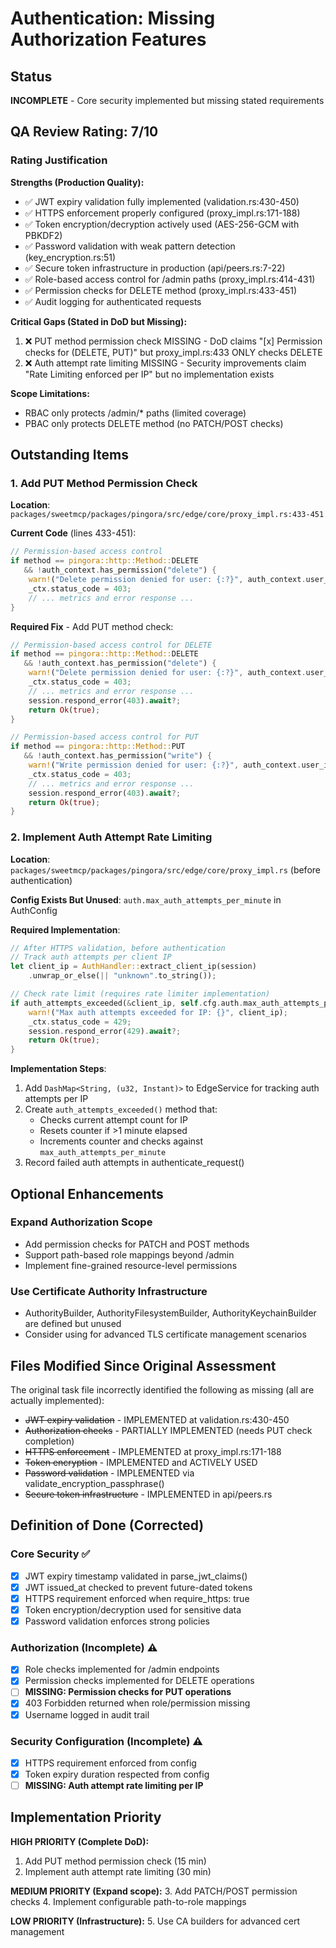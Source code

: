 # Authentication: Missing Authorization Features

## Status
**INCOMPLETE** - Core security implemented but missing stated requirements

## QA Review Rating: 7/10

### Rating Justification

**Strengths (Production Quality):**
- ✅ JWT expiry validation fully implemented (validation.rs:430-450)
- ✅ HTTPS enforcement properly configured (proxy_impl.rs:171-188)
- ✅ Token encryption/decryption actively used (AES-256-GCM with PBKDF2)
- ✅ Password validation with weak pattern detection (key_encryption.rs:51)
- ✅ Secure token infrastructure in production (api/peers.rs:7-22)
- ✅ Role-based access control for /admin paths (proxy_impl.rs:414-431)
- ✅ Permission checks for DELETE method (proxy_impl.rs:433-451)
- ✅ Audit logging for authenticated requests

**Critical Gaps (Stated in DoD but Missing):**
1. ❌ PUT method permission check MISSING - DoD claims "[x] Permission checks for (DELETE, PUT)" but proxy_impl.rs:433 ONLY checks DELETE
2. ❌ Auth attempt rate limiting MISSING - Security improvements claim "Rate Limiting enforced per IP" but no implementation exists

**Scope Limitations:**
- RBAC only protects /admin/* paths (limited coverage)
- PBAC only protects DELETE method (no PATCH/POST checks)

## Outstanding Items

### 1. Add PUT Method Permission Check
**Location**: `packages/sweetmcp/packages/pingora/src/edge/core/proxy_impl.rs:433-451`

**Current Code** (lines 433-451):
```rust
// Permission-based access control
if method == pingora::http::Method::DELETE 
   && !auth_context.has_permission("delete") {
    warn!("Delete permission denied for user: {:?}", auth_context.user_id());
    _ctx.status_code = 403;
    // ... metrics and error response ...
}
```

**Required Fix** - Add PUT method check:
```rust
// Permission-based access control for DELETE
if method == pingora::http::Method::DELETE 
   && !auth_context.has_permission("delete") {
    warn!("Delete permission denied for user: {:?}", auth_context.user_id());
    _ctx.status_code = 403;
    // ... metrics and error response ...
    session.respond_error(403).await?;
    return Ok(true);
}

// Permission-based access control for PUT
if method == pingora::http::Method::PUT 
   && !auth_context.has_permission("write") {
    warn!("Write permission denied for user: {:?}", auth_context.user_id());
    _ctx.status_code = 403;
    // ... metrics and error response ...
    session.respond_error(403).await?;
    return Ok(true);
}
```

### 2. Implement Auth Attempt Rate Limiting
**Location**: `packages/sweetmcp/packages/pingora/src/edge/core/proxy_impl.rs` (before authentication)

**Config Exists But Unused**: `auth.max_auth_attempts_per_minute` in AuthConfig

**Required Implementation**:
```rust
// After HTTPS validation, before authentication
// Track auth attempts per client IP
let client_ip = AuthHandler::extract_client_ip(session)
    .unwrap_or_else(|| "unknown".to_string());

// Check rate limit (requires rate limiter implementation)
if auth_attempts_exceeded(&client_ip, self.cfg.auth.max_auth_attempts_per_minute) {
    warn!("Max auth attempts exceeded for IP: {}", client_ip);
    _ctx.status_code = 429;
    session.respond_error(429).await?;
    return Ok(true);
}
```

**Implementation Steps**:
1. Add `DashMap<String, (u32, Instant)>` to EdgeService for tracking auth attempts per IP
2. Create `auth_attempts_exceeded()` method that:
   - Checks current attempt count for IP
   - Resets counter if >1 minute elapsed
   - Increments counter and checks against `max_auth_attempts_per_minute`
3. Record failed auth attempts in authenticate_request()

## Optional Enhancements

### Expand Authorization Scope
- Add permission checks for PATCH and POST methods
- Support path-based role mappings beyond /admin
- Implement fine-grained resource-level permissions

### Use Certificate Authority Infrastructure
- AuthorityBuilder, AuthorityFilesystemBuilder, AuthorityKeychainBuilder are defined but unused
- Consider using for advanced TLS certificate management scenarios

## Files Modified Since Original Assessment

The original task file incorrectly identified the following as missing (all are actually implemented):
- ~~JWT expiry validation~~ - IMPLEMENTED at validation.rs:430-450
- ~~Authorization checks~~ - PARTIALLY IMPLEMENTED (needs PUT check completion)
- ~~HTTPS enforcement~~ - IMPLEMENTED at proxy_impl.rs:171-188
- ~~Token encryption~~ - IMPLEMENTED and ACTIVELY USED
- ~~Password validation~~ - IMPLEMENTED via validate_encryption_passphrase()
- ~~Secure token infrastructure~~ - IMPLEMENTED in api/peers.rs

## Definition of Done (Corrected)

### Core Security ✅
- [x] JWT expiry timestamp validated in parse_jwt_claims()
- [x] JWT issued_at checked to prevent future-dated tokens
- [x] HTTPS requirement enforced when require_https: true
- [x] Token encryption/decryption used for sensitive data
- [x] Password validation enforces strong policies

### Authorization (Incomplete) ⚠️
- [x] Role checks implemented for /admin endpoints
- [x] Permission checks implemented for DELETE operations
- [ ] **MISSING: Permission checks for PUT operations**
- [x] 403 Forbidden returned when role/permission missing
- [x] Username logged in audit trail

### Security Configuration (Incomplete) ⚠️
- [x] HTTPS requirement enforced from config
- [x] Token expiry duration respected from config
- [ ] **MISSING: Auth attempt rate limiting per IP**

## Implementation Priority

**HIGH PRIORITY (Complete DoD):**
1. Add PUT method permission check (15 min)
2. Implement auth attempt rate limiting (30 min)

**MEDIUM PRIORITY (Expand scope):**
3. Add PATCH/POST permission checks
4. Implement configurable path-to-role mappings

**LOW PRIORITY (Infrastructure):**
5. Use CA builders for advanced cert management

